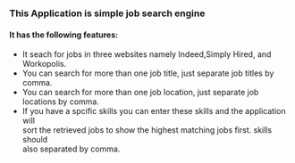 
<h3>This Application is simple job search engine</h3>

<p>
<h4>It has the following features:</h4>
<ul>
<li>It seach for jobs in three websites namely Indeed,Simply Hired, and Workopolis.</li>
<li>You can search for more than one job title, just separate job titles by comma.</li>
<li>You can search for more than one job location, just separate job locations by comma.</li>
<li>If you have a spcific skills you can enter these skills and the application will<br>
   sort the retrieved jobs to show the highest matching jobs first. skills should<br>
   also separated by comma.<br></li>
</p>